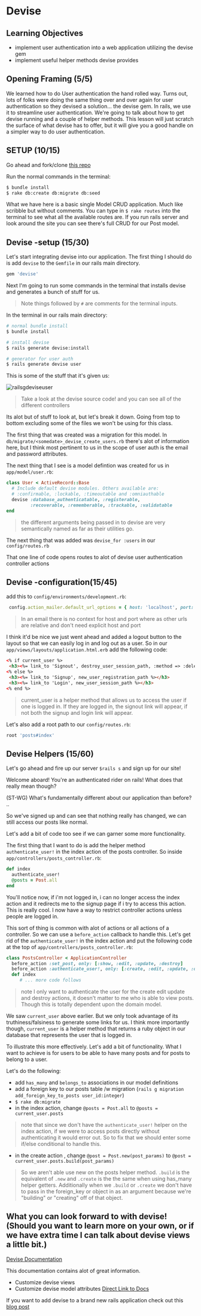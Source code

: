 # Devise

## Learning Objectives
- implement user authentication into a web application utilizing the devise gem
- implement useful helper methods devise provides

## Opening Framing (5/5)

We learned how to do User authentication the hand rolled way. Turns out, lots of folks were doing the same thing over and over again for user authentication so they devised a solution... the devise gem. In rails, we use it to streamline user authentication. We're going to talk about how to get devise running and a couple of helper methods. This lesson will just scratch the surface of what devise has to offer, but it will give you a good handle on a simpler way to do user authentication.

## SETUP (10/15)

Go ahead and fork/clone [this repo](https://github.com/ga-dc/devise_blog/tree/starter)

Run the normal commands in the terminal:

```bash
$ bundle install
$ rake db:create db:migrate db:seed
```

What we have here is a basic single Model CRUD application. Much like scribble but without comments. You can type in `$ rake routes` into the terminal to see what all the available routes are. If you run rails server and look around the site you can see there's full CRUD for our Post model.

## Devise -setup (15/30)

Let's start integrating devise into our application. The first thing I should do is add `devise` to the `Gemfile` in our rails main directory.

```ruby
gem 'devise'
```

Next I'm going to run some commands in the terminal that installs devise and generates a bunch of stuff for us.

> Note things followed by `#` are comments for the terminal inputs.

In the terminal in our rails main directory:

```bash
# normal bundle install
$ bundle install

# install devise
$ rails generate devise:install

# generator for user auth
$ rails generate devise user
```

This is some of the stuff that it's given us:

![railsgdeviseuser](images/railsgdeviseuser.png)

> Take a look at the devise source code! and you can see all of the different controllers


Its alot but of stuff to look at, but let's break it down. Going from top to bottom excluding some of the files we won't be using for this class.

The first thing that was created was a migration for this model. In `db/migrate/<somedate>_devise_create_users.rb` there's alot of information here, but I think most pertinent to us in the scope of user auth is the email and password attributes.

The next thing that I see is a model defintion was created for us in `app/model/user.rb`:

```ruby
class User < ActiveRecord::Base
  # Include default devise modules. Others available are:
  # :confirmable, :lockable, :timeoutable and :omniauthable
  devise :database_authenticatable, :registerable,
         :recoverable, :rememberable, :trackable, :validatable
end

```

> the different arguments being passed in to devise are very semantically named as far as their utilities go.

The next thing that was added was `devise_for :users` in our `config/routes.rb`

That one line of code opens routes to alot of devise user authentication controller actions


## Devise -configuration(15/45)
add this to `config/environments/development.rb`:

```ruby
 config.action_mailer.default_url_options = { host: 'localhost', port: 3000 }
 ```
> In an email there is no context for host and port where as other urls are relative and don't need explicit host and port

 I think it'd be nice we just went ahead and added a logout button to the layout so that we can easily log in and log out as a user. So in our `app/views/layouts/application.html.erb` add the following code:


 ```html
<% if current_user %>
  <h3><%= link_to 'Signout', destroy_user_session_path, :method => :delete %></h3>
<% else %>
  <h3><%= link_to 'Signup', new_user_registration_path %></h3>
  <h3><%= link_to 'Login', new_user_session_path %></h3>
<% end %>
```
> current_user is a helper method that allows us to access the user if one is logged in. If they are logged in, the signout link will appear, if not both the signup and login link will appear.


Let's also add a root path to our `config/routes.rb`:

```ruby
root 'posts#index'
```

## Devise Helpers (15/60)

Let's go ahead and fire up our server `$rails s` and sign up for our site!

Welcome aboard! You're an authenticated rider on rails! What does that really mean though?

(ST-WG) What's fundamentally different about our application than before? ..

So we've signed up and can see that nothing really has changed, we can still access our posts like normal.

Let's add a bit of code too see if we can garner some more functionality.

The first thing that I want to do is add the helper method `authenticate_user!` in the index action of the posts controller. So inside `app/controllers/posts_controller.rb`:

```ruby
def index
  authenticate_user!
  @posts = Post.all
end
```

You'll notice now, if i'm not logged in, i can no longer access the index action and it redirects me to the signup page if i try to access this action. This is really cool. I now have a way to restrict controller actions unless people are logged in.

This sort of thing is common with alot of actions or all actions of a controller. So we can use a `before_action` callback to handle this. Let's get rid of the `authenticate_user!` in the index action and put the following code at the top of `app/controllers/posts_controller.rb`:

```ruby
class PostsController < ApplicationController
  before_action :set_post, only: [:show, :edit, :update, :destroy]
  before_action :authenticate_user!, only: [:create, :edit, :update, :destroy]
  def index
     # ... more code follows
```

> note I only want to authenticate the user for the create edit update and destroy actions, it doesn't matter to me who is able to view posts. Though this is totally dependent upon the domain model.

We saw `current_user` above earlier. But we only took advantage of its truthiness/falsiness to generate some links for us. I think more importantly though, `current_user` is a helper method that returns a ruby object in our database that represents the user that is logged in.

To illustrate this more effectively. Let's add a bit of functionality. What I want to achieve is for users to be able to have many posts and for posts to belong to a user.

Let's do the following:
- add `has_many` and `belongs_to` associations in our model definitions
- add a foreign key to our posts table /w migration (`rails g migration add_foreign_key_to_posts user_id:integer`)
- `$ rake db:migrate`
- in the index action, change `@posts = Post.all` to `@posts = current_user.posts`
> note that since we don't have the `authenticate_user!` helper on the index action, if we were to access posts directly without authenticating it would error out. So to fix that we should enter some if/else conditional to handle this.

- in the create action , change `@post = Post.new(post_params)` to `@post = current_user.posts.build(post_params)`
> So we aren't able use new on the posts helper method. `.build` is the equivalent of `.new` and `.create` is the the same when using has_many helper getters. Additionally when we `.build` or `.create` we don't have to pass in the foreign_key or object in as an argument because we're "building" or "creating" off of that object.

## What you can look forward to with devise! (Should you want to learn more on your own, or if we have extra time I can talk about devise views a little bit.)

[Devise Documentation](https://github.com/plataformatec/devise)

This documentation contains alot of great information.

- Customize devise views
- Customize devise model attributes [Direct Link to Docs](https://github.com/plataformatec/devise#strong-parameters)

If you want to add devise to a brand new rails application check out this [blog post](http://andrewsunglaekim.github.io/Getting-a-handle-on-devise/)
